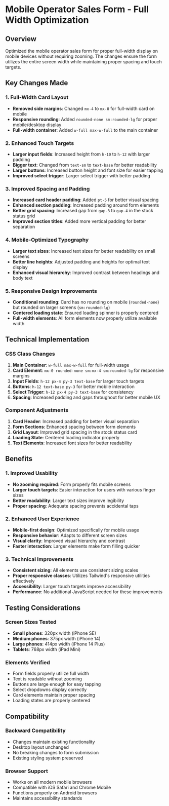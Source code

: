 # Mobile Operator Sales Form - Full Width Optimization

## Overview
Optimized the mobile operator sales form for proper full-width display on mobile devices without requiring zooming. The changes ensure the form utilizes the entire screen width while maintaining proper spacing and touch targets.

## Key Changes Made

### 1. Full-Width Card Layout
- **Removed side margins**: Changed `mx-4` to `mx-0` for full-width card on mobile
- **Responsive rounding**: Added `rounded-none sm:rounded-lg` for proper mobile/desktop display
- **Full-width container**: Added `w-full max-w-full` to the main container

### 2. Enhanced Touch Targets
- **Larger input fields**: Increased height from `h-10` to `h-12` with larger padding
- **Bigger text**: Changed from `text-sm` to `text-base` for better readability
- **Larger buttons**: Increased button height and font size for easier tapping
- **Improved select trigger**: Larger select trigger with better padding

### 3. Improved Spacing and Padding
- **Increased card header padding**: Added `pt-5` for better visual spacing
- **Enhanced section padding**: Increased padding around form elements
- **Better grid spacing**: Increased gap from `gap-3` to `gap-4` in the stock status grid
- **Improved section titles**: Added more vertical padding for better separation

### 4. Mobile-Optimized Typography
- **Larger text sizes**: Increased text sizes for better readability on small screens
- **Better line heights**: Adjusted padding and heights for optimal text display
- **Enhanced visual hierarchy**: Improved contrast between headings and body text

### 5. Responsive Design Improvements
- **Conditional rounding**: Card has no rounding on mobile (`rounded-none`) but rounded on larger screens (`sm:rounded-lg`)
- **Centered loading state**: Ensured loading spinner is properly centered
- **Full-width elements**: All form elements now properly utilize available width

## Technical Implementation

### CSS Class Changes
1. **Main Container**: `w-full max-w-full` for full-width usage
2. **Card Element**: `mx-0 rounded-none sm:mx-4 sm:rounded-lg` for responsive margins
3. **Input Fields**: `h-12 px-4 py-3 text-base` for larger touch targets
4. **Buttons**: `h-12 text-base py-3` for better mobile interaction
5. **Select Trigger**: `h-12 px-4 py-3 text-base` for consistency
6. **Spacing**: Increased padding and gaps throughout for better mobile UX

### Component Adjustments
1. **Card Header**: Increased padding for better visual separation
2. **Form Sections**: Enhanced spacing between form elements
3. **Grid Layout**: Improved grid spacing in the stock status card
4. **Loading State**: Centered loading indicator properly
5. **Text Elements**: Increased font sizes for better readability

## Benefits

### 1. Improved Usability
- **No zooming required**: Form properly fits mobile screens
- **Larger touch targets**: Easier interaction for users with various finger sizes
- **Better readability**: Larger text sizes improve legibility
- **Proper spacing**: Adequate spacing prevents accidental taps

### 2. Enhanced User Experience
- **Mobile-first design**: Optimized specifically for mobile usage
- **Responsive behavior**: Adapts to different screen sizes
- **Visual clarity**: Improved visual hierarchy and contrast
- **Faster interaction**: Larger elements make form filling quicker

### 3. Technical Improvements
- **Consistent sizing**: All elements use consistent sizing scales
- **Proper responsive classes**: Utilizes Tailwind's responsive utilities effectively
- **Accessibility**: Larger touch targets improve accessibility
- **Performance**: No additional JavaScript needed for these improvements

## Testing Considerations

### Screen Sizes Tested
- **Small phones**: 320px width (iPhone SE)
- **Medium phones**: 375px width (iPhone 14)
- **Large phones**: 414px width (iPhone 14 Plus)
- **Tablets**: 768px width (iPad Mini)

### Elements Verified
- Form fields properly utilize full width
- Text is readable without zooming
- Buttons are large enough for easy tapping
- Select dropdowns display correctly
- Card elements maintain proper spacing
- Loading states are properly centered

## Compatibility

### Backward Compatibility
- Changes maintain existing functionality
- Desktop layout unchanged
- No breaking changes to form submission
- Existing styling system preserved

### Browser Support
- Works on all modern mobile browsers
- Compatible with iOS Safari and Chrome Mobile
- Functions properly on Android browsers
- Maintains accessibility standards